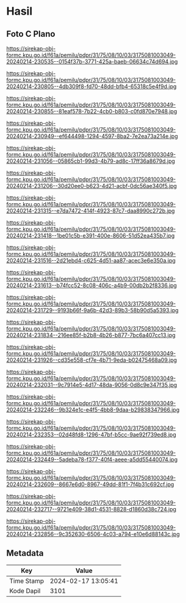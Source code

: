 # Hasil

## Foto C Plano

https://sirekap-obj-formc.kpu.go.id/f61a/pemilu/pdpr/31/75/08/10/03/3175081003049-20240214-230535--0154f37b-3771-425a-baeb-06634c74d694.jpg

https://sirekap-obj-formc.kpu.go.id/f61a/pemilu/pdpr/31/75/08/10/03/3175081003049-20240214-230805--4db309f8-fd70-48dd-bfb4-65318c5e4f9d.jpg

https://sirekap-obj-formc.kpu.go.id/f61a/pemilu/pdpr/31/75/08/10/03/3175081003049-20240214-230855--81eaf578-7b22-4cb0-b803-c0fd870e7948.jpg

https://sirekap-obj-formc.kpu.go.id/f61a/pemilu/pdpr/31/75/08/10/03/3175081003049-20240214-230949--ef644498-1294-4597-8ba2-7e2ea73a214e.jpg

https://sirekap-obj-formc.kpu.go.id/f61a/pemilu/pdpr/31/75/08/10/03/3175081003049-20240214-231056--05865cb1-99d3-4b79-ad8c-17ff36a8679d.jpg

https://sirekap-obj-formc.kpu.go.id/f61a/pemilu/pdpr/31/75/08/10/03/3175081003049-20240214-231206--30d20ee0-b623-4d21-acbf-0dc56ae340f5.jpg

https://sirekap-obj-formc.kpu.go.id/f61a/pemilu/pdpr/31/75/08/10/03/3175081003049-20240214-231315--e7da7472-414f-4923-87c7-daa8990c272b.jpg

https://sirekap-obj-formc.kpu.go.id/f61a/pemilu/pdpr/31/75/08/10/03/3175081003049-20240214-231418--1be01c5b-e391-400e-8606-51d52ea435b7.jpg

https://sirekap-obj-formc.kpu.go.id/f61a/pemilu/pdpr/31/75/08/10/03/3175081003049-20240214-231516--2d21ebd4-c625-4d51-aa87-acec3e6e350a.jpg

https://sirekap-obj-formc.kpu.go.id/f61a/pemilu/pdpr/31/75/08/10/03/3175081003049-20240214-231613--b74fcc52-8c08-406c-a4b9-00db2b2f8336.jpg

https://sirekap-obj-formc.kpu.go.id/f61a/pemilu/pdpr/31/75/08/10/03/3175081003049-20240214-231729--9193b66f-9a6b-42d3-89b3-58b90d5a5393.jpg

https://sirekap-obj-formc.kpu.go.id/f61a/pemilu/pdpr/31/75/08/10/03/3175081003049-20240214-231834--216ee85f-b2b8-4b26-b877-7bc6a407cc13.jpg

https://sirekap-obj-formc.kpu.go.id/f61a/pemilu/pdpr/31/75/08/10/03/3175081003049-20240214-231926--cd35e558-cf7e-4b71-9eda-b02475468a09.jpg

https://sirekap-obj-formc.kpu.go.id/f61a/pemilu/pdpr/31/75/08/10/03/3175081003049-20240214-232031--9c7914e5-4d17-48da-9056-0d8c9e347f35.jpg

https://sirekap-obj-formc.kpu.go.id/f61a/pemilu/pdpr/31/75/08/10/03/3175081003049-20240214-232246--9b324e1c-e4f5-4bb8-9daa-b29838347966.jpg

https://sirekap-obj-formc.kpu.go.id/f61a/pemilu/pdpr/31/75/08/10/03/3175081003049-20240214-232353--02d48fd8-1296-47bf-b5cc-9ae92f739ed8.jpg

https://sirekap-obj-formc.kpu.go.id/f61a/pemilu/pdpr/31/75/08/10/03/3175081003049-20240214-232449--5adeba78-f377-40f4-aeee-a5dd55440074.jpg

https://sirekap-obj-formc.kpu.go.id/f61a/pemilu/pdpr/31/75/08/10/03/3175081003049-20240214-232609--8667e6d0-8967-49dd-81f1-7f4b31c692cf.jpg

https://sirekap-obj-formc.kpu.go.id/f61a/pemilu/pdpr/31/75/08/10/03/3175081003049-20240214-232717--9721e409-38d1-4531-8828-d1860d38c724.jpg

https://sirekap-obj-formc.kpu.go.id/f61a/pemilu/pdpr/31/75/08/10/03/3175081003049-20240214-232856--9c352630-6506-4c03-a794-e10e6d88143c.jpg


## Metadata

| Key        | Value               |
| ---------- | ------------------- |
| Time Stamp | 2024-02-17 13:05:41 |
| Kode Dapil | 3101                |



